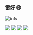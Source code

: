 ### 雷好 😄

![info](https://github-readme-stats.vercel.app/api?username=mouxiaohui&show_icons=true&count_private=true&hide=prs&theme=gruvbox)

<!-- label -->
![](https://badgen.net/badge/icon/windows?icon=windows&label)
![](https://badgen.net/badge/icon/terminal?icon=terminal&label)
![](https://badgen.net/badge/icon/github?icon=github&label)
![](https://badgen.net/badge/icon/firefox?icon=firefox&label)

